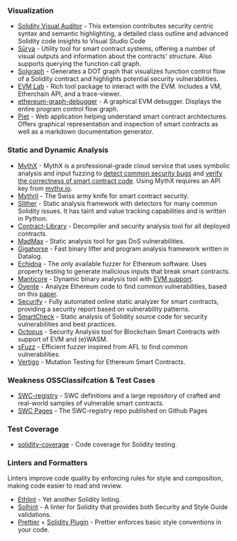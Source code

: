 ### Visualization

- [Solidity Visual Auditor](https://marketplace.visualstudio.com/items?itemName=tintinweb.solidity-visual-auditor) - This extension contributes security centric syntax and semantic highlighting, a detailed class outline and advanced Solidity code insights to Visual Studio Code
- [Sūrya](https://github.com/ConsenSys/surya) - Utility tool for smart contract systems, offering a number of visual outputs and information about the contracts' structure. Also supports querying the function call graph.
- [Solgraph](https://github.com/raineorshine/solgraph) - Generates a DOT graph that visualizes function control flow of a Solidity contract and highlights potential security vulnerabilities.
- [EVM Lab](https://github.com/ethereum/evmlab) - Rich tool package to interact with the EVM. Includes a VM, Etherchain API, and a trace-viewer.
- [ethereum-graph-debugger](https://github.com/fergarrui/ethereum-graph-debugger) - A graphical EVM debugger. Displays the entire program control flow graph.
- [Piet](https://github.com/slockit/piet) - Web application helping understand smart contract architectures. Offers graphical representation and inspection of smart contracts as well as a markdown documentation generator.

### Static and Dynamic Analysis

- [MythX](https://mythx.io) - MythX is a professional-grade cloud service that uses symbolic analysis and input fuzzing to [detect common security bugs](https://medium.com/consensys-diligence/detecting-the-top-4-critical-smart-contract-vulnerabilities-with-mythx-9c568d7db7a6) and [verify the correctness of smart contract code](https://medium.com/coinmonks/advanced-smart-contract-security-verification-in-remix-9630b43695e5). Using MythX requires an API key from [mythx.io](https://mythx.io).
- [Mythril](https://github.com/ConsenSys/mythril) - The Swiss army knife for smart contract security.
- [Slither](https://github.com/trailofbits/slither) - Static analysis framework with detectors for many common Solidity issues. It has taint and value tracking capabilities and is written in Python.
- [Contract-Library](https://contract-library.com) - Decompiler and security analysis tool for all deployed contracts.
- [MadMax](https://github.com/nevillegrech/MadMax) - Static analysis tool for gas DoS vulnerabilities.
- [Gigahorse](https://github.com/nevillegrech/gigahorse-toolchain) - Fast binary lifter and program analysis framework written in Datalog.
- [Echidna](https://github.com/trailofbits/echidna) - The only available fuzzer for Ethereum software. Uses property testing to generate malicious inputs that break smart contracts.
- [Manticore](https://github.com/trailofbits/manticore) - Dynamic binary analysis tool with [EVM support](https://asciinema.org/a/haJU2cl0R0Q3jB9wd733LVosL).
- [Oyente](https://github.com/melonproject/oyente) - Analyze Ethereum code to find common vulnerabilities, based on this [paper](http://www.comp.nus.edu.sg/~loiluu/papers/oyente.pdf).
- [Securify](https://github.com/eth-sri/securify2) - Fully automated online static analyzer for smart contracts, providing a security report based on vulnerability patterns.
- [SmartCheck](https://tool.smartdec.net) - Static analysis of Solidity source code for security vulnerabilities and best practices.
- [Octopus](https://github.com/pventuzelo/octopus) - Security Analysis tool for Blockchain Smart Contracts with support of EVM and (e)WASM.
- [sFuzz](https://sfuzz.github.io/) - Efficient fuzzer inspired from AFL to find common vulnerabilities.
- [Vertigo](https://github.com/JoranHonig/vertigo) - Mutation Testing for Ethereum Smart Contracts.

### Weakness OSSClassifcation & Test Cases

- [SWC-registry](https://github.com/SmartContractSecurity/SWC-registry/) - SWC definitions and a large repository of crafted and real-world samples of vulnerable smart contracts.
- [SWC Pages](https://smartcontractsecurity.github.io/SWC-registry/) - The SWC-registry repo published on Github Pages

### Test Coverage

- [solidity-coverage](https://github.com/sc-forks/solidity-coverage) - Code coverage for Solidity testing.

### Linters and Formatters

Linters improve code quality by enforcing rules for style and composition, making code easier to read and review.

- [Ethlint](https://github.com/duaraghav8/Ethlint) - Yet another Solidity linting.
- [Solhint](https://github.com/protofire/solhint) - A linter for Solidity that provides both Security and Style Guide validations.
- [Prettier](https://prettier.io/) + [Solidity Plugin](https://github.com/prettier-solidity/prettier-plugin-solidity) - Prettier enforces basic style conventions in your code.
